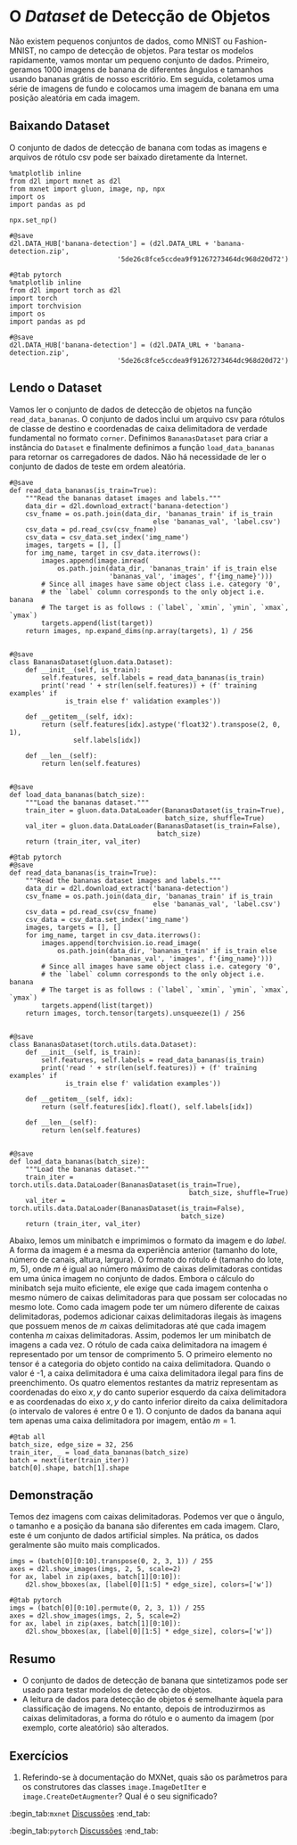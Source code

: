 # O *Dataset* de Detecção de Objetos
Não existem pequenos conjuntos de dados, como MNIST ou Fashion-MNIST, no campo de detecção de objetos. Para testar os modelos rapidamente, vamos montar um pequeno conjunto de dados. Primeiro, geramos 1000 imagens de banana de diferentes ângulos e tamanhos usando bananas grátis de nosso escritório. Em seguida, coletamos uma série de imagens de fundo e colocamos uma imagem de banana em uma posição aleatória em cada imagem.


## Baixando Dataset

O conjunto de dados de detecção de banana com todas as imagens e arquivos de rótulo csv pode ser
baixado diretamente da Internet.

```{.python .input}
%matplotlib inline
from d2l import mxnet as d2l
from mxnet import gluon, image, np, npx
import os
import pandas as pd

npx.set_np()

#@save
d2l.DATA_HUB['banana-detection'] = (d2l.DATA_URL + 'banana-detection.zip',
                           '5de26c8fce5ccdea9f91267273464dc968d20d72')
```

```{.python .input}
#@tab pytorch
%matplotlib inline
from d2l import torch as d2l
import torch
import torchvision
import os
import pandas as pd

#@save
d2l.DATA_HUB['banana-detection'] = (d2l.DATA_URL + 'banana-detection.zip',
                           '5de26c8fce5ccdea9f91267273464dc968d20d72')
```

## Lendo o Dataset

Vamos ler o conjunto de dados de detecção de objetos na função `read_data_bananas`. O conjunto de dados inclui um arquivo csv para rótulos de classe de destino e coordenadas de caixa delimitadora de verdade fundamental no formato `corner`.
Definimos `BananasDataset` para criar a instância do `Dataset` e finalmente definimos a função `load_data_bananas` para retornar os carregadores de dados.
Não há necessidade de ler o conjunto de dados de teste em ordem aleatória.

```{.python .input}
#@save
def read_data_bananas(is_train=True):
    """Read the bananas dataset images and labels."""
    data_dir = d2l.download_extract('banana-detection')
    csv_fname = os.path.join(data_dir, 'bananas_train' if is_train
                                    else 'bananas_val', 'label.csv')
    csv_data = pd.read_csv(csv_fname)
    csv_data = csv_data.set_index('img_name')
    images, targets = [], []
    for img_name, target in csv_data.iterrows():
        images.append(image.imread(
            os.path.join(data_dir, 'bananas_train' if is_train else
                         'bananas_val', 'images', f'{img_name}')))
        # Since all images have same object class i.e. category '0',
        # the `label` column corresponds to the only object i.e. banana
        # The target is as follows : (`label`, `xmin`, `ymin`, `xmax`, `ymax`)
        targets.append(list(target))
    return images, np.expand_dims(np.array(targets), 1) / 256


#@save
class BananasDataset(gluon.data.Dataset):
    def __init__(self, is_train):
        self.features, self.labels = read_data_bananas(is_train)
        print('read ' + str(len(self.features)) + (f' training examples' if
              is_train else f' validation examples'))

    def __getitem__(self, idx):
        return (self.features[idx].astype('float32').transpose(2, 0, 1),
                self.labels[idx])

    def __len__(self):
        return len(self.features)


#@save
def load_data_bananas(batch_size):
    """Load the bananas dataset."""
    train_iter = gluon.data.DataLoader(BananasDataset(is_train=True),
                                       batch_size, shuffle=True)
    val_iter = gluon.data.DataLoader(BananasDataset(is_train=False),
                                     batch_size)
    return (train_iter, val_iter)
```

```{.python .input}
#@tab pytorch
#@save
def read_data_bananas(is_train=True):
    """Read the bananas dataset images and labels."""
    data_dir = d2l.download_extract('banana-detection')
    csv_fname = os.path.join(data_dir, 'bananas_train' if is_train
                                    else 'bananas_val', 'label.csv')
    csv_data = pd.read_csv(csv_fname)
    csv_data = csv_data.set_index('img_name')
    images, targets = [], []
    for img_name, target in csv_data.iterrows():
        images.append(torchvision.io.read_image(
            os.path.join(data_dir, 'bananas_train' if is_train else
                         'bananas_val', 'images', f'{img_name}')))
        # Since all images have same object class i.e. category '0',
        # the `label` column corresponds to the only object i.e. banana
        # The target is as follows : (`label`, `xmin`, `ymin`, `xmax`, `ymax`)
        targets.append(list(target))
    return images, torch.tensor(targets).unsqueeze(1) / 256


#@save
class BananasDataset(torch.utils.data.Dataset):
    def __init__(self, is_train):
        self.features, self.labels = read_data_bananas(is_train)
        print('read ' + str(len(self.features)) + (f' training examples' if
              is_train else f' validation examples'))

    def __getitem__(self, idx):
        return (self.features[idx].float(), self.labels[idx])

    def __len__(self):
        return len(self.features)


#@save
def load_data_bananas(batch_size):
    """Load the bananas dataset."""
    train_iter = torch.utils.data.DataLoader(BananasDataset(is_train=True),
                                             batch_size, shuffle=True)
    val_iter = torch.utils.data.DataLoader(BananasDataset(is_train=False),
                                           batch_size)
    return (train_iter, val_iter)
```

Abaixo, lemos um minibatch e imprimimos o formato da imagem e do *label*. A forma da imagem é a mesma da experiência anterior (tamanho do lote, número de canais, altura, largura). O formato do rótulo é (tamanho do lote, $m$, 5), onde $m$ é igual ao número máximo de caixas delimitadoras contidas em uma única imagem no conjunto de dados. Embora o cálculo do minibatch seja muito eficiente, ele exige que cada imagem contenha o mesmo número de caixas delimitadoras para que possam ser colocadas no mesmo lote. Como cada imagem pode ter um número diferente de caixas delimitadoras, podemos adicionar caixas delimitadoras ilegais às imagens que possuem menos de $m$ caixas delimitadoras até que cada imagem contenha $m$ caixas delimitadoras. Assim, podemos ler um minibatch de imagens a cada vez. O rótulo de cada caixa delimitadora na imagem é representado por um tensor de comprimento 5. O primeiro elemento no tensor é a categoria do objeto contido na caixa delimitadora. Quando o valor é -1, a caixa delimitadora é uma caixa delimitadora ilegal para fins de preenchimento. Os quatro elementos restantes da matriz representam as coordenadas do eixo $x, y$ do canto superior esquerdo da caixa delimitadora e as coordenadas do eixo $x, y$ do canto inferior direito da caixa delimitadora (o intervalo de valores é entre 0 e 1). O conjunto de dados da banana aqui tem apenas uma caixa delimitadora por imagem, então $m = 1$.

```{.python .input}
#@tab all
batch_size, edge_size = 32, 256
train_iter, _ = load_data_bananas(batch_size)
batch = next(iter(train_iter))
batch[0].shape, batch[1].shape
```

## Demonstração

Temos dez imagens com caixas delimitadoras. Podemos ver que o ângulo, o tamanho e a posição da banana são diferentes em cada imagem. Claro, este é um conjunto de dados artificial simples. Na prática, os dados geralmente são muito mais complicados.

```{.python .input}
imgs = (batch[0][0:10].transpose(0, 2, 3, 1)) / 255
axes = d2l.show_images(imgs, 2, 5, scale=2)
for ax, label in zip(axes, batch[1][0:10]):
    d2l.show_bboxes(ax, [label[0][1:5] * edge_size], colors=['w'])
```

```{.python .input}
#@tab pytorch
imgs = (batch[0][0:10].permute(0, 2, 3, 1)) / 255
axes = d2l.show_images(imgs, 2, 5, scale=2)
for ax, label in zip(axes, batch[1][0:10]):
    d2l.show_bboxes(ax, [label[0][1:5] * edge_size], colors=['w'])
```

## Resumo

* O conjunto de dados de detecção de banana que sintetizamos pode ser usado para testar modelos de detecção de objetos.
* A leitura de dados para detecção de objetos é semelhante àquela para classificação de imagens. No entanto, depois de introduzirmos as caixas delimitadoras, a forma do rótulo e o aumento da imagem (por exemplo, corte aleatório) são alterados.


## Exercícios

1. Referindo-se à documentação do MXNet, quais são os parâmetros para os construtores das classes `image.ImageDetIter` e `image.CreateDetAugmenter`? Qual é o seu significado?

:begin_tab:`mxnet`
[Discussões](https://discuss.d2l.ai/t/372)
:end_tab:

:begin_tab:`pytorch`
[Discussões](https://discuss.d2l.ai/t/1608)
:end_tab:
<!--stackedit_data:
eyJoaXN0b3J5IjpbLTE2NjQyMTYwNDQsMTAxOTQyMzc4Nyw1Mj
Q5OTMzNDUsLTg2OTEzMjEyOV19
-->
